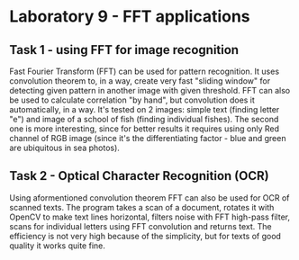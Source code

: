 # Laboratory 9 - FFT applications

## Task 1 - using FFT for image recognition
Fast Fourier Transform (FFT) can be used for pattern recognition. It uses convolution theorem to, in a way, create very fast "sliding window" for 
detecting given pattern in another image with given threshold. FFT can also be used to calculate correlation "by hand", 
but convolution does it automatically, in a way. It's tested on 2 images: simple text (finding letter "e") and image
of a school of fish (finding individual fishes). The second one is more interesting, since for better results it requires using 
only Red channel of RGB image (since it's the differentiating factor - blue and green are ubiquitous in sea photos).

## Task 2 - Optical Character Recognition (OCR)
Using aformentioned convolution theorem FFT can also be used for OCR of scanned texts. The program takes a scan of a document, 
rotates it with OpenCV to make text lines horizontal, filters noise with FFT high-pass filter, 
scans for individual letters using FFT convolution and returns text. The efficiency is not very high because of the simplicity, but 
for texts of good quality it works quite fine.